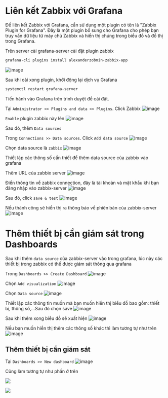 
# Liên kết Zabbix với Grafana

Để liên kết Zabbix với Grafana, cần sử dụng một plugin có tên là "Zabbix Plugin for Grafana". Đây là một plugin bổ sung cho Grafana cho phép bạn truy vấn dữ liệu từ máy chủ Zabbix và hiển thị chúng trong biểu đồ và đồ thị trong Grafana.

Trên server cài grafana-server cài đặt plugin zabbix

```sh
grafana-cli plugins install alexanderzobnin-zabbix-app
```
![image](https://github.com/user-attachments/assets/7af8b9a4-8374-459c-9441-2cdce03afe22)


Sau khi cài xong plugin, khởi động lại dịch vụ Grafana

```sh
systemctl restart grafana-server
```

Tiến hành vào Grafana trên trình duyệt để cài đặt. 


Tại `Administrator >> Plugins and data >> Plugins`. Click Zabbix 
![image](https://github.com/user-attachments/assets/77f95347-cbca-4730-8097-57d3efeaafea)


`Enable` plugin zabbix này lên
![image](https://github.com/user-attachments/assets/e7ea3cdf-2d94-43c4-9618-ed2f8492e7e0)




Sau đó, thêm `Data sources`

Trong `Connections >> Data sources`. Click `Add data source`
![image](https://github.com/user-attachments/assets/185ce59a-1afc-489f-a023-67e02019cd5f)


Chọn data source là `zabbix`
![image](https://github.com/user-attachments/assets/ed943ca8-c398-4513-b60e-653e659132c4)



Thiết lập các thông số cần thiết để thêm data source của zabbix vào grafana


Thêm URL của zabbix server
![image](https://github.com/user-attachments/assets/3ff65ceb-4673-4c94-bbcc-d22c053ab40a)


Điền thông tin về zabbix connection, đây là tài khoản và mật khẩu khi bạn đăng nhập vào zabbix-server
![image](https://github.com/user-attachments/assets/4f6a7212-06f7-4da7-960a-0e0e20d3d88b)



Sau đó, click `save & test`
![image](https://github.com/user-attachments/assets/d4146121-ec5e-4fb5-9e1a-01ca00514c5f)



Nếu thành công sẽ hiển thị ra thông báo về phiên bản của zabbix-server
![image](https://github.com/user-attachments/assets/8d1d8df6-ba99-476a-86b4-1bb4ab8ea7f0)



# Thêm thiết bị cần giám sát trong Dashboards
Sau khi thêm `data source` của zabbix-server vào trong grafana, lúc này các thiết bị trong zabbix có thể được giám sát thông qua grafana


Trong `Dashboards >> Create Dashboard`
![image](https://github.com/user-attachments/assets/43a0aab5-e315-414e-aa5c-9f65db0d1392)



Chọn `Add visualization`
![image](https://github.com/user-attachments/assets/389e0048-5cef-46f5-b74f-77a1a0620838)


Chọn `Data source` 
![image](https://github.com/user-attachments/assets/31ecfe1d-957c-470a-9edb-f23dea3e5357)


Thiết lập các thông tin muốn mà bạn muốn hiển thị biểu đồ bao gồm: thiết bị, thông số,...Sau đó chọn save
![image](https://github.com/user-attachments/assets/6b96bc41-fdd3-4f44-a225-4111a8534673)



Sau khi thêm xong biểu đồ sẽ xuất hiện
![image](https://github.com/user-attachments/assets/c825a74d-fc28-4442-b686-ab4485c21c4a)


Nếu bạn muốn hiển thị thêm các thông số khác thì làm tương tự như trên
![image](https://github.com/user-attachments/assets/92ed3f6e-51ba-4edf-9c6d-13b17f5470f6)


## Thêm thiết bị cần giám sát

Tại `Dashboards >> New dashboard`
![image](https://github.com/user-attachments/assets/cbca653b-9e07-499a-a544-3ddd6c72d370)



Cũng làm tương tự như phần ở trên

![](./images/Screenshot_26.png)


![](./images/Screenshot_27.png)

